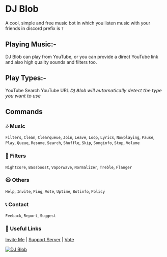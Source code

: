 # DJ Blob
A cool, simple and free music bot in which you listen music with your friends in discord prefix is `?`

## Playing Music:-
DJ Blob can play from YouTube, or you can provide a direct YouTube link and also high quality sounds and filters too.

## Play Types:-
YouTube Search
YouTube URL
𝘋𝘑 𝘉𝘭𝘰𝘣 𝘸𝘪𝘭𝘭 𝘢𝘶𝘵𝘰𝘮𝘢𝘵𝘪𝘤𝘢𝘭𝘭𝘺 𝘥𝘦𝘵𝘦𝘤𝘵 𝘵𝘩𝘦 𝘵𝘺𝘱𝘦 𝘺𝘰𝘶 𝘸𝘢𝘯𝘵 𝘵𝘰 𝘶𝘴𝘦

## Commands

### 🎶 Music
`Filters`, `Clean`, `Clearqueue`, `Join`, `Leave`, `Loop`, `Lyrics`, `Nowplaying`, `Pause`, `Play`, `Queue`, `Resume`, `Search`, `Shuffle`, `Skip`, `Songinfo`, `Stop`, `Volume`

### 🎼 Filters
`Nightcore`, `Bassboost`, `Vaporwave`, `Normalizer`, `Treble`, `Flanger`

### 😃 Others
`Help`, `Invite`, `Ping`, `Vote`, `Uptime`, `Botinfo`, `Policy`

### 📞 Contact
`Feeback`, `Report`, `Suggest`

### 🔗 Useful Links
[Invite Me](https://discord.com/oauth2/authorize?client_id=786209866946838528&permissions=53833024&scope=bot) | [Support Server](https://discord.gg/RWSEj6JrjJ) | [Vote](https://top.gg/bot/786209866946838528/vote)

<a href="https://top.gg/bot/786209866946838528">
    <img src="https://top.gg/api/widget/786209866946838528.svg" alt="DJ Blob" />
</a> 
